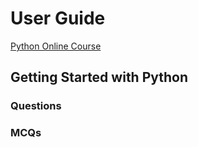 # User Guide

[Python Online Course](python-courses.md)

## Getting Started with Python

### Questions

### MCQs

